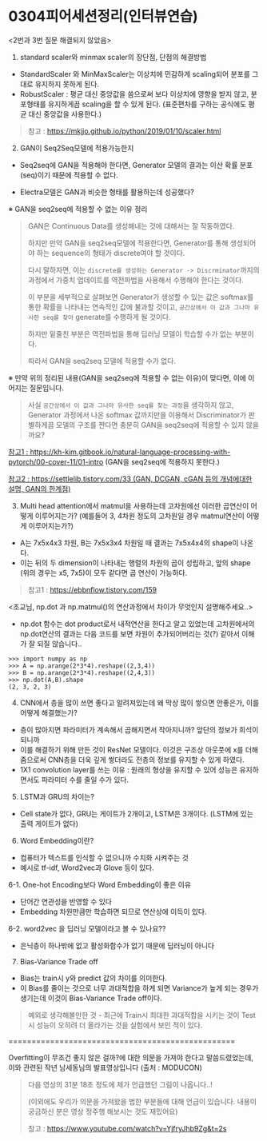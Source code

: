 # 0304피어세션정리(인터뷰연습)

<2번과 3번 질문 해결되지 않았음>



1. standard scaler와 minmax scaler의 장단점, 단점의 해결방법

- StandardScaler 와 MinMaxScaler는 이상치에 민감하게 scaling되어 분포를 그대로 유지하지 못하게 된다.
- RobustScaler : 평균 대신 중앙값을 씀으로써 보다 이상치에 영향을 받지 않고, 분포형태를 유지하게끔 scaling을 할 수 있게 된다. (표준편차를 구하는 공식에도 평균 대신 중앙값을 사용한다.)

> 참고 : https://mkjjo.github.io/python/2019/01/10/scaler.html





2. GAN이 Seq2Seq모델에 적용가능한지

- Seq2seq에 GAN을 적용해야 한다면, Generator 모델의 결과는 이산 확률 분포(seq)이기 때문에 적용할 수 없다.

- Electra모델은 GAN과 비슷한 형태를 활용하는데 성공했다?



※ GAN을 seq2seq에 적용할 수 없는 이유 정리

> GAN은 Continuous Data를 생성해내는 것에 대해서는 잘 작동하였다.
>
> 하지만 만약 GAN을 seq2seq모델에 적용한다면, Generator를 통해 생성되어야 하는 sequence의 형태가 discrete여야 할 것이다.
>
> 
>
> 다시 말하자면, 이는 `discrete를 생성하는 Generator -> Discrminator`까지의 과정에서 가중치 업데이트를 역전파법을 사용해서 수행해야 한다는 것이다.
>
> 이 부분을 세부적으로 살펴보면 Generator가 생성할 수 있는 값은 softmax를 통한 확률을 나타내는 연속적인 값에 불과할 것이고, `공간상에서 이 값과 그나마 유사한 seq를 찾아` generate를 수행하게 될 것이다.
>
> 하지만 밑줄친 부분은 역전파법을 통해 딥러닝 모델이 학습할 수가 없는 부분이다.
>
> 따라서 GAN을 seq2seq 모델에 적용할 수가 없다.



※ 만약 위의 정리된 내용(GAN을 seq2seq에 적용할 수 없는 이유)이 맞다면, 이에 이어지는 질문입니다.

> 사실 `공간상에서 이 값과 그나마 유사한 seq를 찾는 과정`을 생각하지 않고, Generator 과정에서 나온 softmax 값까지만을 이용해서 Discriminator가 판별하게끔 모델의 구조를 짠다면 충분히 GAN을 seq2seq에 적용할 수 있지 않을까요?



<u>참고1 : https://kh-kim.gitbook.io/natural-language-processing-with-pytorch/00-cover-11/01-intro</u>  (GAN을 seq2seq에 적용하지 못한다.)



<u>참고2 : https://settlelib.tistory.com/33 (GAN, DCGAN, cGAN 등의 개념에대한 설명, GAN의 한계점)</u>





3. Multi head attention에서 matmul을 사용하는데 고차원에선 이러한 곱연산이 어떻게 이루어지는가? (예를들어 3, 4차원 정도의 고차원일 경우 matmul연산이 어떻게 이루어지는가?)

- A는 7x5x4x3 차원, B는 7x5x3x4 차원일 때 결과는 7x5x4x4의 shape이 나온다.
- 이는 뒤의 두 dimension이 나타내는 행렬의 차원의 곱이 성립하고, 앞의 shape (위의 경우는 x5, 7x5)이 모두 같다면 곱 연산이 가능하다.

> 참고1 : https://ebbnflow.tistory.com/159



<조교님, np.dot 과 np.matmul()의 연산과정에서 차이가 무엇인지 설명해주세요..>

- np.dot 함수는 dot product로서 내적연산을 한다고 알고 있었는데 고차원에서의 np.dot연산의 결과는 다음 코드를 보면 차원이 추가되어버리는 것(?) 같아서 이해가 잘 되질 않습니다..

```
>>> import numpy as np
>>> A = np.arange(2*3*4).reshape((2,3,4))
>>> B = np.arange(2*3*4).reshape((2,4,3))
>>> np.dot(A,B).shape
(2, 3, 2, 3)

```





4. CNN에서 층을 많이 쓰면 좋다고 알려져있는데 왜 막상 많이 쌓으면 안좋은가, 이를 어떻게 해결했는가?

- 층이 많아지면 파라미터가 계속해서 곱해지면서 작아지니까? 앞단의 정보가 희석이 되니까
- 이를 해결하기 위해 만든 것이 ResNet 모델이다. 이것은 구조상 아웃풋에 x를 더해줌으로써 CNN층을 더욱 깊게 쌓더라도 전층의 정보를 유지할 수 있게 하였다.
- 1X1 convolution layer를 쓰는 이유 : 원래의 형상을 유지할 수 있어 성능은 유지하면서도 파라미터 수를 줄일 수가 있다.



5. LSTM과 GRU의 차이는?

- Cell state가 없다,  GRU는 게이트가 2개이고, LSTM은 3개이다. (LSTM에 있는 출력 게이트가 없다)



6. Word Embedding이란?

- 컴퓨터가 텍스트를 인식할 수 없으니까 수치화 시켜주는 것
- 예시로 tf-idf, Word2vec과 Glove 등이 있다.

6-1. One-hot Encoding보다 Word Embedding이 좋은 이유

- 단어간 연관성을 반영할 수 있다
- Embedding 차원만큼만 학습하면 되므로 연산상에 이득이 있다.

6-2. word2vec 을 딥러닝 모델이라고 볼 수 있나요??

- 은닉층이 하나밖에 없고 활성화함수가 없기 때문에 딥러닝이 아니다



7. Bias-Variance Trade off

- Bias는 train시 y와 predict 값의 차이를 의미한다.
- 이 Bias를 줄이는 것으로 너무 과대적합을 하게 되면 Variance가 높게 되는 경우가 생기는데 이것이 Bias-Variance Trade off이다.

> 예외로 생각해볼만한 것 - 최근에 Train시 최대한 과대적합을 시키는 것이 Test시 성능이 오히려 더 올라가는 것을 실험에서 보인 적이 있다.



=================================================

Overfitting이 무조건 좋지 않은 걸까?에 대한 의문을 가져야 한다고 말씀드렸었는데, 이와 관련된 작년 남세동님의 발표영상입니다 (출처 : MODUCON)

> 다음 영상의 31분 18초 정도에 제가 언급했던 그림이 나옵니다..!
>
> (이외에도 우리가 의문을 가져왔을 법한 부분들에 대해 언급이 있습니다. 내용이 궁금하신 분은 영상 정주행 해보시는 것도 재밌어요)
>
> 참고 : https://www.youtube.com/watch?v=YjfryJhb9Zg&t=2s

